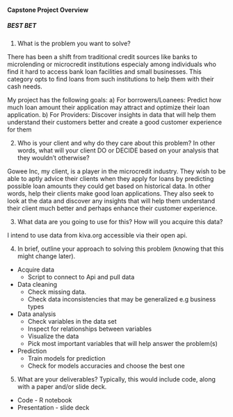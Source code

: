 #### Capstone Project Overview

##### BEST BET

1. What is the problem you want to solve?

  There has been a shift from traditional credit sources like banks to microlending or microcredit institutions especialy among individuals who find it hard to access bank loan facilities and small businesses. This category opts to find loans from such institutions to help them with their cash needs.

  My project has the following goals:
    a) For borrowers/Loanees: Predict how much loan amount their application may attract and optimize their loan application.
    b) For Providers: Discover insights in data that will help them understand their customers better and create a good customer experience for them

2. Who is your client and why do they care about this problem? In other words, what will your client DO or DECIDE based on your analysis that they wouldn’t otherwise?

  Gowee Inc, my client, is a player in the microcredit industry. They wish to be able to aptly advice their clients when they apply for loans by predicting possible loan amounts they could get based on historical data. In other words, help their clients make good loan applications. They also seek to look at the data and discover any insights that will help them understand their client much better and perhaps enhance their customer experience.

3. What data are you going to use for this? How will you acquire this data?

  I intend to use data from kiva.org accessible via their open api.

4. In brief, outline your approach to solving this problem (knowing that this might change later).

  * Acquire data
    - Script to connect to Api and pull data
  * Data cleaning
    - Check missing data.
    - Check data inconsistencies that may be generalized e.g business types
  * Data analysis
    - Check variables in the data set
    - Inspect for relationships between variables
    - Visualize the data
    - Pick most important variables that will help answer the problem(s)
  * Prediction
    - Train models for prediction
    - Check for models accuracies and choose the best one

5. What are your deliverables? Typically, this would include code, along with a paper and/or slide deck.
  
  * Code - R notebook
  * Presentation - slide deck


